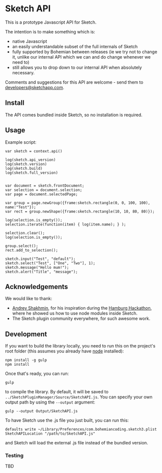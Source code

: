# Sketch API

This is a prototype Javascript API for Sketch.

The intention is to make something which is:

- native Javascript
- an easily understandable subset of the full internals of Sketch
- fully supported by Bohemian between releases (ie we try not to change it, unlike our internal API which we can and do change whenever we need to)
- still allows you to drop down to our internal API when absolutely necessary.

Comments and suggestions for this API are welcome - send them to developers@sketchapp.com.

## Install

The API comes bundled inside Sketch, so no installation is required.

## Usage

Example script:

```
var sketch = context.api()

log(sketch.api_version)
log(sketch.version)
log(sketch.build)
log(sketch.full_version)


var document = sketch.frontDocument;
var selection = document.selection;
var page = document.selectedPage;

var group = page.newGroup({frame:sketch.rectangle(0, 0, 100, 100), name:"Test"});
var rect = group.newShape({frame:sketch.rectangle(10, 10, 80, 80)});

log(selection.is_empty());
selection.iterate(function(item) { log(item.name); } );

selection.clear();
log(selection.is_empty());

group.select();
rect.add_to_selection();

sketch.input("Test", "default");
sketch.select("Test", ["One", "Two"], 1);
sketch.message("Hello mum!");
sketch.alert("Title", "message");
```

## Acknowledgements

We would like to thank:

- [Andrey Shakhmin](https://github.com/turbobabr), for his inspiration during the [Hamburg Hackathon](http://designtoolshackday.com), where he showed us how to use node modules inside Sketch.
- The Sketch plugin community everywhere, for such awesome work.

## Development

If you want to build the library locally, you need to run this on the project's root folder (this assumes you already have [node](https://nodejs.org) installed):

```
npm install -g gulp
npm install
```

Once that's ready, you can run:

```
gulp
```

to compile the library. By default, it will be saved to `../SketchPluginManager/Source/SketchAPI.js`. You can specify your own output path by using the `--output` argument:

```
gulp --output Output/SketchAPI.js
```

To have Sketch use the .js file you just built, you can run this:

```
defaults write ~/Library/Preferences/com.bohemiancoding.sketch3.plist SketchAPILocation "/path/to/SketchAPI.js"
```

and Sketch will load the external .js file instead of the bundled version.

### Testing

TBD
